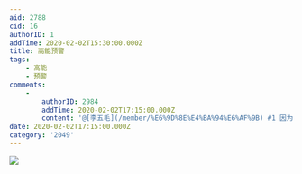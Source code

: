 ```yaml
---
aid: 2788
cid: 16
authorID: 1
addTime: 2020-02-02T15:30:00.000Z
title: 高能预警
tags:
    - 高能
    - 预警
comments:
    -
        authorID: 2984
        addTime: 2020-02-02T17:15:00.000Z
        content: '@[李五毛](/member/%E6%9D%8E%E4%BA%94%E6%AF%9B) #1 因为什么？'
date: 2020-02-02T17:15:00.000Z
category: '2049'
---
```


![](https://i.loli.net/2020/02/02/OM6bXyhYnl3EAZv.jpg)
